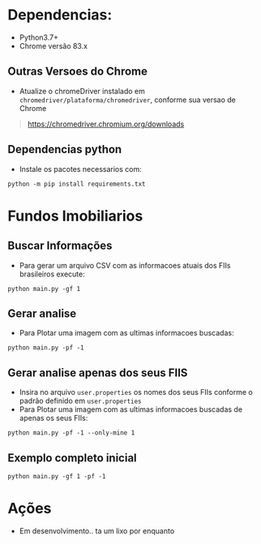 # Dependencias:
- Python3.7+
- Chrome versão 83.x

## Outras Versoes do Chrome
- Atualize o chromeDriver instalado em `chromedriver/plataforma/chromedriver`, conforme sua versao de Chrome
> https://chromedriver.chromium.org/downloads

## Dependencias python
- Instale os pacotes necessarios com:
```shell
python -m pip install requirements.txt
```

# Fundos Imobiliarios

## Buscar Informações
- Para gerar um arquivo CSV com as informacoes atuais dos FIIs brasileiros execute:
```shell
python main.py -gf 1
```
## Gerar analise
- Para Plotar uma imagem com as ultimas informacoes buscadas:
```shell
python main.py -pf -1
```
## Gerar analise apenas dos seus FIIS
- Insira no arquivo `user.properties` os nomes dos seus FIIs conforme o padrão definido em `user.properties`
- Para Plotar uma imagem com as ultimas informacoes buscadas de apenas os seus FIIs:
```shell
python main.py -pf -1 --only-mine 1
```

## Exemplo completo inicial

```shell
python main.py -gf 1 -pf -1 
```

# Ações
- Em desenvolvimento.. ta um lixo por enquanto


